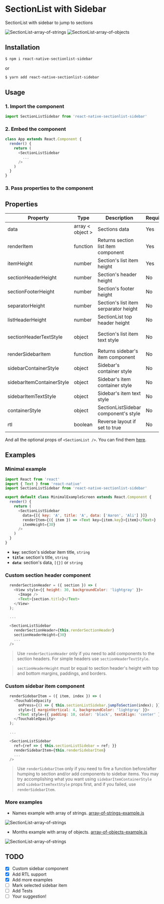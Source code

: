 # SectionList with Sidebar

SectionList with sidebar to jump to sections

![SectionList-array-of-strings](https://user-images.githubusercontent.com/7901330/51170468-393ea780-18b7-11e9-941d-b346566b49fc.gif)
![SectionList-array-of-objects](https://user-images.githubusercontent.com/7901330/51170632-8fabe600-18b7-11e9-84af-fe6ed25abebb.gif)

## Installation

```sh
$ npm i react-native-sectionlist-sidebar
```

or

```sh
$ yarn add react-native-sectionlist-sidebar
```

## Usage

### 1. Import the component

```js
import SectionListSidebar from 'react-native-sectionlist-sidebar'
```

### 2. Embed the component

```js
class App extends React.Component {
  render() {
    return (
      <SectionListSidebar
        ...
      />
    )
  }
}
```

### 3. Pass properties to the component

## Properties

| Property                  | Type             | Description                           | Required | Default        |
|---------------------------|------------------|---------------------------------------|----------|----------------|
| data                      | array < object > | Sections data                         | Yes      |                |
| renderItem                | function         | Returns section list item component   | Yes      |                |
| itemHeight                | number           | Section's list item height            | Yes      |                |
| sectionHeaderHeight       | number           | Section's header height               | No       | 22             |
| sectionFooterHeight       | number           | Section's footer height               | No       | 0              |
| separatorHeight           | number           | Section's list item serparator height | No       | 0              |
| listHeaderHeight          | number           | SectionList top header height         | No       | 0              |
| sectionHeaderTextStyle    | object           | Section's list item text style        | No       | { height: 22 } |
| renderSidebarItem         | function         | Returns sidebar's item component      | No       |                |
| sidebarContainerStyle     | object           | Sidebar's container style             | No       | { width: 30 }  |
| sidebarItemContainerStyle | object           | Sidebar's item container style        | No       |                |
| sidebarItemTextStyle      | object           | Sidebar's item text style             | No       |                |
| containerStyle            | object           | SectionListSidebar component's style  | No       |                |
| rtl                       | boolean          | Reverse layout if set to true         | No       | false          |

And all the optional props of `<SectionList />`. You can find them [here](https://facebook.github.io/react-native/docs/sectionlist#props).

## Examples

### Minimal example
```js
import React from 'react'
import { Text } from 'react-native'
import SectionListSidebar from 'react-native-sectionlist-sidebar'

export default class MinimalExampleScreen extends React.Component {
  render() {
    return (
      <SectionListSidebar
        data={[{ key: 'A', title: 'A', data: ['Aaron', 'Ali'] }]}
        renderItem={({ item }) => <Text key={item.key}>{item}</Text>}
        itemHeight={30}
      />
    )
  }
}
```

* **`key`**: section's sidebar item title, `string`
* **`title`**: section's title, `string`
* **`data`**: section's data, `[{}]` or `string`

### Custom section header component
```js
  renderSectionHeader = ({ section }) => (
    <View style={{ height: 30, backgroundColor: 'lightgray' }}>
      <Image />
      <Text>{section.title}</Text>
    </View>
  );

  ...

  <SectionListSidebar
    renderSectionHeader={this.renderSectionHeader}
    sectionHeaderHeight={30}
    ...
  />
```

> Use `renderSectionHeader` only if you need to add components to the section headers. For simple headers use `sectionHeaderTextStyle`.

> `sectionHeaderHeight` must br equal to section header's height with top and bottom margins, paddings, and borders.

### Custom sidebar item component
```js
  renderSidebarItem = ({ item, index }) => (
    <TouchableOpacity
      onPress={() => { this.sectionListSidebar.jumpToSection(index); }}
      style={{ marginVertical: 4, backgroundColor: 'lightgray' }}>
      <Text style={{ padding: 10, color: 'black', textAlign: 'center' }}>{item}</Text>
    </TouchableOpacity>
  );

  ...

  <SectionListSidebar
    ref={ref => { this.sectionListSidebar = ref; }}
    renderSidebarItem={this.renderSidebarItem}
    ...
  />
```

> Use `renderSidebarItem` only if you need to fire a function before/after humping to section and/or add components to sidebar items. You may try accomplishing what you want using `sidebarItemContainerStyle` and `sidebarItemTextStyle` props first, and if you failed, use `renderSidebarItem`.

### More examples
* Names example with array of strings. [array-of-strings-example.js](https://github.com/HasanAlyazidi/react-native-sectionlist-sidebar/blob/master/examples/array-of-strings-example.js)

![SectionList-array-of-strings](https://user-images.githubusercontent.com/7901330/51171252-12817080-18b9-11e9-94bf-dd1ccb649206.png)


* Months example with array of objects. [array-of-objects-example.js](https://github.com/HasanAlyazidi/react-native-sectionlist-sidebar/blob/master/examples/array-of-objects-example.js)

![SectionList-array-of-strings](https://user-images.githubusercontent.com/7901330/51171355-5d02ed00-18b9-11e9-9682-0bcfc5dd2339.png)

## TODO
- [X] Custom sidebar component
- [X] Add RTL support
- [X] Add more examples
- [ ] Mark selected sidebar item
- [ ] Add Tests
- [ ] Your suggestion!